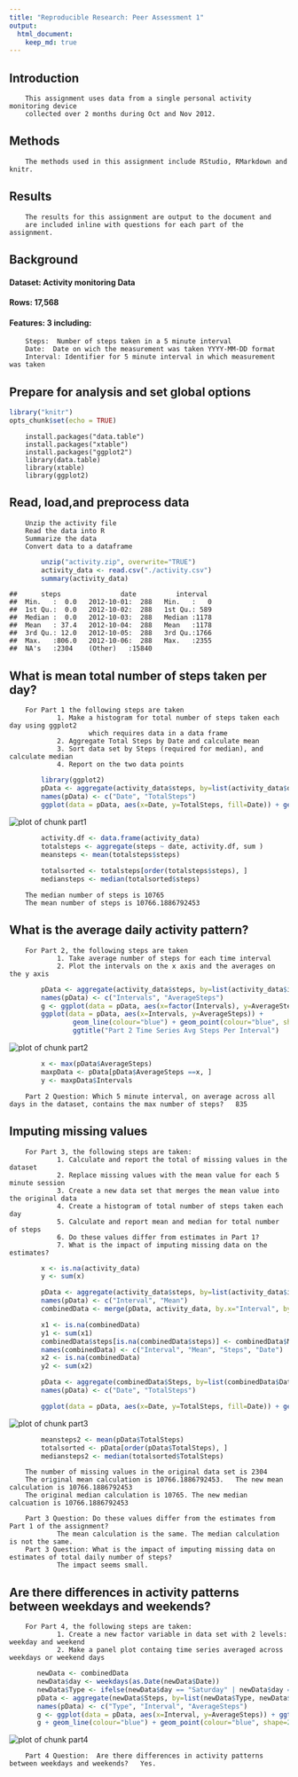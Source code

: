 ```yaml
---
title: "Reproducible Research: Peer Assessment 1"
output: 
  html_document:
    keep_md: true
---
```

## Introduction
        This assignment uses data from a single personal activity monitoring device
        collected over 2 months during Oct and Nov 2012.  

## Methods
        The methods used in this assignment include RStudio, RMarkdown and knitr.  

## Results
        The results for this assignment are output to the document and
        are included inline with questions for each part of the assignment.   

## Background  
#### Dataset: Activity monitoring Data
#### Rows: 17,568  
#### Features:  3 including:
        Steps:  Number of steps taken in a 5 minute interval  
        Date:  Date on wich the measurement was taken YYYY-MM-DD format  
        Interval: Identifier for 5 minute interval in which measurement was taken  


## Prepare for analysis and set global options

```r
library("knitr")
opts_chunk$set(echo = TRUE)
```

        install.packages("data.table")     
        install.packages("xtable")  
        install.packages("ggplot2")  
        library(data.table)  
        library(xtable)  
        library(ggplot2)  

## Read, load,and preprocess data 
        Unzip the activity file  
        Read the data into R  
        Summarize the data  
        Convert data to a dataframe

```r
        unzip("activity.zip", overwrite="TRUE")
        activity_data <- read.csv("./activity.csv")  
        summary(activity_data)
```

```
##      steps               date          interval   
##  Min.   :  0.0   2012-10-01:  288   Min.   :   0  
##  1st Qu.:  0.0   2012-10-02:  288   1st Qu.: 589  
##  Median :  0.0   2012-10-03:  288   Median :1178  
##  Mean   : 37.4   2012-10-04:  288   Mean   :1178  
##  3rd Qu.: 12.0   2012-10-05:  288   3rd Qu.:1766  
##  Max.   :806.0   2012-10-06:  288   Max.   :2355  
##  NA's   :2304    (Other)   :15840
```

## What is mean total number of steps taken per day?
        For Part 1 the following steps are taken
                1. Make a histogram for total number of steps taken each day using ggplot2 
                        which requires data in a data frame
                2. Aggregate Total Steps by Date and calculate mean  
                3. Sort data set by Steps (required for median), and calculate median 
                4. Report on the two data points          


```r
        library(ggplot2)
        pData <- aggregate(activity_data$steps, by=list(activity_data$date), sum, na.rm = TRUE)
        names(pData) <- c("Date", "TotalSteps") 
        ggplot(data = pData, aes(x=Date, y=TotalSteps, fill=Date)) + geom_bar(stat="identity")+ ggtitle("Part 1 Total Steps per Day")
```

![plot of chunk part1](figure/part1.png) 

```r
        activity.df <- data.frame(activity_data) 
        totalsteps <- aggregate(steps ~ date, activity.df, sum )  
        meansteps <- mean(totalsteps$steps)
                        
        totalsorted <- totalsteps[order(totalsteps$steps), ] 
        mediansteps <- median(totalsorted$steps)
```

        The median number of steps is 10765                              
        The mean number of steps is 10766.1886792453                            

## What is the average daily activity pattern?
        For Part 2, the following steps are taken
                1. Take average number of steps for each time interval
                2. Plot the intervals on the x axis and the averages on the y axis
                

```r
        pData <- aggregate(activity_data$steps, by=list(activity_data$interval), sum, na.rm = TRUE )  
        names(pData) <- c("Intervals", "AverageSteps") 
        g <- ggplot(data = pData, aes(x=factor(Intervals), y=AverageSteps)) 
        ggplot(data = pData, aes(x=Intervals, y=AverageSteps)) + 
                geom_line(colour="blue") + geom_point(colour="blue", shape=21, fill="white") + 
                ggtitle("Part 2 Time Series Avg Steps Per Interval")
```

![plot of chunk part2](figure/part2.png) 

```r
        x <- max(pData$AverageSteps)
        maxpData <- pData[pData$AverageSteps ==x, ]
        y <- maxpData$Intervals
```
   
        Part 2 Question: Which 5 minute interval, on average across all days in the dataset, contains the max number of steps?   835


## Imputing missing values
        For Part 3, the following steps are taken:
                1. Calculate and report the total of missing values in the dataset
                2. Replace missing values with the mean value for each 5 minute session
                3. Create a new data set that merges the mean value into the original data
                4. Create a histogram of total number of steps taken each day  
                5. Calculate and report mean and median for total number of steps
                6. Do these values differ from estimates in Part 1?
                7. What is the impact of imputing missing data on the estimates?
        

```r
        x <- is.na(activity_data)
        y <- sum(x)

        pData <- aggregate(activity_data$steps, by=list(activity_data$interval), mean, na.rm = TRUE )  
        names(pData) <- c("Interval", "Mean") 
        combinedData <- merge(pData, activity_data, by.x="Interval", by.y="interval", all = FALSE)

        x1 <- is.na(combinedData)
        y1 <- sum(x1)
        combinedData$steps[is.na(combinedData$steps)] <- combinedData$Mean[is.na(combinedData$steps)]
        names(combinedData) <- c("Interval", "Mean", "Steps", "Date") 
        x2 <- is.na(combinedData)
        y2 <- sum(x2)

        pData <- aggregate(combinedData$Steps, by=list(combinedData$Date), sum )  
        names(pData) <- c("Date", "TotalSteps") 

        ggplot(data = pData, aes(x=Date, y=TotalSteps, fill=Date)) + geom_bar(stat="identity")+ ggtitle("Part 3 Total Steps per Day")
```

![plot of chunk part3](figure/part3.png) 

```r
        meansteps2 <- mean(pData$TotalSteps)          
        totalsorted <- pData[order(pData$TotalSteps), ] 
        mediansteps2 <- median(totalsorted$TotalSteps)
```
        The number of missing values in the original data set is 2304  
        The original mean calculation is 10766.1886792453.   The new mean calculation is 10766.1886792453    
        The original median calculation is 10765. The new median calcuation is 10766.1886792453    
        
        Part 3 Question: Do these values differ from the estimates from Part 1 of the assignment?  
                The mean calculation is the same. The median calculation is not the same.   
        Part 3 Question: What is the impact of imputing missing data on estimates of total daily number of steps?  
                The impact seems small.
        
## Are there differences in activity patterns between weekdays and weekends?
        For Part 4, the following steps are taken:
                1. Create a new factor variable in data set with 2 levels: weekday and weekend
                2. Make a panel plot containg time series averaged across weekdays or weekend days  
                
 
 ```r
        newData <- combinedData       
        newData$day <- weekdays(as.Date(newData$Date))       
        newData$Type <- ifelse(newData$day == "Saturday" | newData$day == "Sunday", "Weekend", "Weekday")  
        pData <- aggregate(newData$Steps, by=list(newData$Type, newData$Interval), FUN = mean )    
        names(pData) <- c("Type", "Interval", "AverageSteps")
        g <- ggplot(data = pData, aes(x=Interval, y=AverageSteps)) + ggtitle("Part 4 Panel Plot")    
        g + geom_line(colour="blue") + geom_point(colour="blue", shape=21, fill="white") + facet_grid(Type ~ .)  
 ```
 
 ![plot of chunk part4](figure/part4.png) 
        
        Part 4 Question:  Are there differences in activity patterns between weekdays and weekends?   Yes.
                

